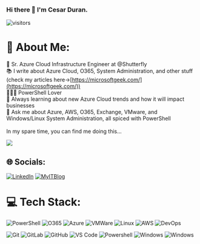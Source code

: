### Hi there 👋 I'm Cesar Duran.

![visitors](https://visitor-badge.glitch.me/badge?page_id=page.id)


# 💫 About Me:
🔭 Sr. Azure Cloud Infrastructure Engineer at @Shutterfly<br>📚 I write about Azure Cloud, O365, System Administration, and other stuff (check my articles here->[https://microsoftgeek.com/](https://microsoftgeek.com/))<br>👩🏻‍💻 PowerShell Lover<br>🌱 Always learning about new Azure Cloud trends and how it will impact businesses<br>💬 Ask me about Azure, AWS, O365, Exchange, VMware, and Windows/Linux System Administration, all spiced with PowerShell<br><br> In my spare time, you can find me doing this...

![](https://camo.githubusercontent.com/992babdffd8c74a1502de375fbdf7e4d54773242/68747470733a2f2f6d656469612e67697068792e636f6d2f6d656469612f53576f536b4e36447854737a71494b4571762f67697068792e676966)


## 🌐 Socials:
[![LinkedIn](https://img.shields.io/badge/LinkedIn-%230077B5.svg?logo=linkedin&logoColor=white)](https://linkedin.com/in/cesar-duran-msgeek/) [![MyITBlog](https://img.shields.io/badge/microsoftgeek-12100E?logo=microsoftgeek&logoColor=white)](https://microsoftgeek.com/) 

# 💻 Tech Stack:
![PowerShell](https://img.shields.io/badge/powershell-3670A0?style=for-the-badge&logo=powershell&logoColor=ffdd54) ![O365](https://img.shields.io/badge/O365-%23276DC3.svg?style=for-the-badge&logo=o365&logoColor=white) ![Azure](https://img.shields.io/badge/azure-%230072C6.svg?style=for-the-badge&logo=azure-devops&logoColor=white) ![VMWare](https://img.shields.io/badge/vmware-%2344A833.svg?style=for-the-badge&logo=vmware&logoColor=white) ![Linux](https://img.shields.io/badge/redhat-%23D00000.svg?style=for-the-badge&logo=redhat&logoColor=white) ![AWS](https://img.shields.io/badge/aws-%23F7931E.svg?style=for-the-badge&logo=aws&logoColor=white) ![DevOps](https://img.shields.io/badge/devops-%23FF6F00.svg?style=for-the-badge&logo=devops&logoColor=white)

![Git](https://img.shields.io/badge/-Git-%23F05032?style=flat-square&logo=git&logoColor=%23ffffff)
![GitLab](https://img.shields.io/badge/-GitLab-FCA121?style=flat-square&logo=gitlab)
![GitHub](https://img.shields.io/badge/-GitHub-181717?style=flat-square&logo=github)
![VS Code](http://img.shields.io/badge/-VS%20Code-007ACC?style=flat-square&logo=visual-studio-code&logoColor=ffffff)
![Powershell](http://img.shields.io/badge/-Powershell-5391FE?style=flat-square&logo=powershell&logoColor=ffffff)
![Windows](http://img.shields.io/badge/-Windows-0078D6?style=flat-square&logo=windows&logoColor=ffffff)
![Windows](https://img.shields.io/badge/Microsoft_Azure-0089D6?style=for-the-badge&logo=microsoft-azure&logoColor=white)
